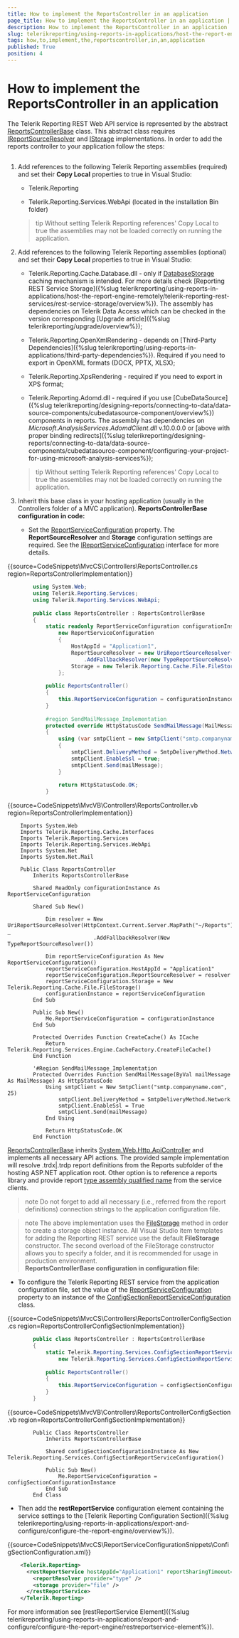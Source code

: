 ```yaml
---
title: How to implement the ReportsController in an application
page_title: How to implement the ReportsController in an application | for Telerik Reporting Documentation
description: How to implement the ReportsController in an application
slug: telerikreporting/using-reports-in-applications/host-the-report-engine-remotely/telerik-reporting-rest-services/asp.net-web-api-implementation/how-to-implement-the-reportscontroller-in-an-application
tags: how,to,implement,the,reportscontroller,in,an,application
published: True
position: 4
---
```


# How to implement the ReportsController in an application



The Telerik Reporting REST Web API service is represented by the abstract  [ReportsControllerBase](/reporting/api/Telerik.Reporting.Services.WebApi.ReportsControllerBase)          class. This abstract class requires  [IReportSourceResolver](/reporting/api/Telerik.Reporting.Services.IReportSourceResolver)          and  [IStorage](/reporting/api/Telerik.Reporting.Cache.Interfaces.IStorage)  implementations.         In order to add the reports controller to your application follow the steps:       

## 

1. Add references to the following Telerik Reporting assemblies (required)               and set their __Copy Local__  properties to true in Visual Studio:             
   + Telerik.Reporting                 

   + Telerik.Reporting.Services.WebApi (located in the installation Bin folder)                 


    >tip Without setting Telerik Reporting references' Copy Local to true the assemblies may not be loaded correctly on running the application.



1. Add references to the following Telerik Reporting assemblies (optional)               and set their __Copy Local__  properties to true in Visual Studio:             
   + Telerik.Reporting.Cache.Database.dll - only if  [DatabaseStorage](/reporting/api/Telerik.Reporting.Cache.Database.DatabaseStorage)  caching mechanism is intended.                   For more details check [Reporting REST Service Storage]({%slug telerikreporting/using-reports-in-applications/host-the-report-engine-remotely/telerik-reporting-rest-services/rest-service-storage/overview%}).                   The assembly has dependencies on Telerik Data Access which can be checked in the version                   corresponding [Upgrade article]({%slug telerikreporting/upgrade/overview%});                 

   + Telerik.Reporting.OpenXmlRendering - depends on [Third-Party Dependencies]({%slug telerikreporting/using-reports-in-applications/third-party-dependencies%}). Required if you need to export in OpenXML formats (DOCX, PPTX, XLSX);                 

   + Telerik.Reporting.XpsRendering  - required if you need to export in XPS format;                 

   + Telerik.Reporting.Adomd.dll - required if you use [CubeDataSource]({%slug telerikreporting/designing-reports/connecting-to-data/data-source-components/cubedatasource-component/overview%}) components in reports.                   The assembly has dependencies on *Microsoft.AnalysisServices.AdomdClient.dll*  v.10.0.0.0 or [above with proper binding redirects]({%slug telerikreporting/designing-reports/connecting-to-data/data-source-components/cubedatasource-component/configuring-your-project-for-using-microsoft-analysis-services%});                 


    >tip Without setting Telerik Reporting references' Copy Local to true the assemblies may not be loaded correctly on running the application.



1. Inherit this base class in your hosting application (usually in the Controllers folder of a MVC application).                 __ReportsControllerBase configuration in code:__ 
   + Set the  [ReportServiceConfiguration](/reporting/api/Telerik.Reporting.Services.WebApi.ReportsControllerBase#Telerik_Reporting_Services_WebApi_ReportsControllerBase_ReportServiceConfiguration)                    property. The __ReportSourceResolver__  and __Storage__  configuration settings are required.                   See the  [IReportServiceConfiguration](/reporting/api/Telerik.Reporting.Services.IReportServiceConfiguration)  interface                   for more details.                 

{{source=CodeSnippets\MvcCS\Controllers\ReportsController.cs region=ReportsControllerImplementation}}
````C#
	    using System.Web;
	    using Telerik.Reporting.Services;
	    using Telerik.Reporting.Services.WebApi;
	
	    public class ReportsController : ReportsControllerBase
	    {
	        static readonly ReportServiceConfiguration configurationInstance =
	            new ReportServiceConfiguration
	            {
	                HostAppId = "Application1",
	                ReportSourceResolver = new UriReportSourceResolver(HttpContext.Current.Server.MapPath("~/Reports"))
	                    .AddFallbackResolver(new TypeReportSourceResolver()),
	                Storage = new Telerik.Reporting.Cache.File.FileStorage(),
	            };
	
	        public ReportsController()
	        {
	            this.ReportServiceConfiguration = configurationInstance;
	        }
	
	        #region SendMailMessage_Implementation
	        protected override HttpStatusCode SendMailMessage(MailMessage mailMessage)
	        {
	            using (var smtpClient = new SmtpClient("smtp.companyname.com", 25))
	            {
	                smtpClient.DeliveryMethod = SmtpDeliveryMethod.Network;
	                smtpClient.EnableSsl = true;
	                smtpClient.Send(mailMessage);
	            }
	
	            return HttpStatusCode.OK;
	        }
````
{{source=CodeSnippets\MvcVB\Controllers\ReportsController.vb region=ReportsControllerImplementation}}
````VB
	Imports System.Web
	Imports Telerik.Reporting.Cache.Interfaces
	Imports Telerik.Reporting.Services
	Imports Telerik.Reporting.Services.WebApi
	Imports System.Net
	Imports System.Net.Mail
	
	Public Class ReportsController
	    Inherits ReportsControllerBase
	
	    Shared ReadOnly configurationInstance As ReportServiceConfiguration
	
	    Shared Sub New()
	
	        Dim resolver = New UriReportSourceResolver(HttpContext.Current.Server.MapPath("~/Reports")) _
	                       .AddFallbackResolver(New TypeReportSourceResolver())
	
	        Dim reportServiceConfiguration As New ReportServiceConfiguration()
	        reportServiceConfiguration.HostAppId = "Application1"
	        reportServiceConfiguration.ReportSourceResolver = resolver
	        reportServiceConfiguration.Storage = New Telerik.Reporting.Cache.File.FileStorage()
	        configurationInstance = reportServiceConfiguration
	    End Sub
	
	    Public Sub New()
	        Me.ReportServiceConfiguration = configurationInstance
	    End Sub
	
	    Protected Overrides Function CreateCache() As ICache
	        Return Telerik.Reporting.Services.Engine.CacheFactory.CreateFileCache()
	    End Function
	
	    '#Region SendMailMessage_Implementation
	    Protected Overrides Function SendMailMessage(ByVal mailMessage As MailMessage) As HttpStatusCode
	        Using smtpClient = New SmtpClient("smtp.companyname.com", 25)
	            smtpClient.DeliveryMethod = SmtpDeliveryMethod.Network
	            smtpClient.EnableSsl = True
	            smtpClient.Send(mailMessage)
	        End Using
	
	        Return HttpStatusCode.OK
	    End Function
````

 [ReportsControllerBase](/reporting/api/Telerik.Reporting.Services.WebApi.ReportsControllerBase)  inherits                    [System.Web.Http.ApiController](http://msdn.microsoft.com/en-us/library/system.web.http.apicontroller.aspx)                    and implements all necessary API actions.                 The provided sample implementation will resolve .trdx|.trdp report definitions from the Reports subfolder of the hosting ASP.NET application root.                   Other option is to reference a reports library and provide report                    [type assembly qualified name](http://msdn.microsoft.com/en-us/library/system.type.assemblyqualifiedname.aspx)                    from the service clients.                 

   >note Do not forget to add all necessary (i.e., referred from the report definitions) connection strings to the application configuration file.                   

   >note The above implementation uses the  [FileStorage](/reporting/api/Telerik.Reporting.Cache.File.FileStorage)                      method in order to create a storage object instance. All Visual Studio item templates for adding the Reporting REST service use the default                      __FileStorage__  constructor. The second overload of the FileStorage constructor allows you to                     specify a folder, and it is recommended for usage in production environment.                   
        __ReportsControllerBase configuration in configuration file:__ 
   + To configure the Telerik Reporting REST service from the application configuration file, set the value of the                    [ReportServiceConfiguration](/reporting/api/Telerik.Reporting.Services.WebApi.ReportsControllerBase#Telerik_Reporting_Services_WebApi_ReportsControllerBase_ReportServiceConfiguration)  property to an instance of the                    [ConfigSectionReportServiceConfiguration](/reporting/api/Telerik.Reporting.Services.ConfigSectionReportServiceConfiguration)  class.                 

{{source=CodeSnippets\MvcCS\Controllers\ReportsControllerConfigSection.cs region=ReportsControllerConfigSectionImplementation}}
````C#
	    public class ReportsController : ReportsControllerBase
	    {
	        static Telerik.Reporting.Services.ConfigSectionReportServiceConfiguration configSectionConfigurationInstance =
	            new Telerik.Reporting.Services.ConfigSectionReportServiceConfiguration();
	
	        public ReportsController()
	        {
	            this.ReportServiceConfiguration = configSectionConfigurationInstance;
	        }
	    }
````
{{source=CodeSnippets\MvcVB\Controllers\ReportsControllerConfigSection.vb region=ReportsControllerConfigSectionImplementation}}
````VB
	    Public Class ReportsController
	        Inherits ReportsControllerBase
	
	        Shared configSectionConfigurationInstance As New Telerik.Reporting.Services.ConfigSectionReportServiceConfiguration()
	
	        Public Sub New()
	            Me.ReportServiceConfiguration = configSectionConfigurationInstance
	        End Sub
	    End Class
````



   + Then add the __restReportService__  configuration element containing the service settings to the                   [Telerik Reporting Configuration Section]({%slug telerikreporting/using-reports-in-applications/export-and-configure/configure-the-report-engine/overview%}).                 

{{source=CodeSnippets\MvcCS\ReportServiceConfigurationSnippets\ConfigSectionConfiguration.xml}}
````XML
	<Telerik.Reporting>
	  <restReportService hostAppId="Application1" reportSharingTimeout="10" clientSessionTimeout="10">
	    <reportResolver provider="type" />
	    <storage provider="file" />
	  </restReportService>
	</Telerik.Reporting>
````

For more information see [restReportService Element]({%slug telerikreporting/using-reports-in-applications/export-and-configure/configure-the-report-engine/restreportservice-element%}).                 

